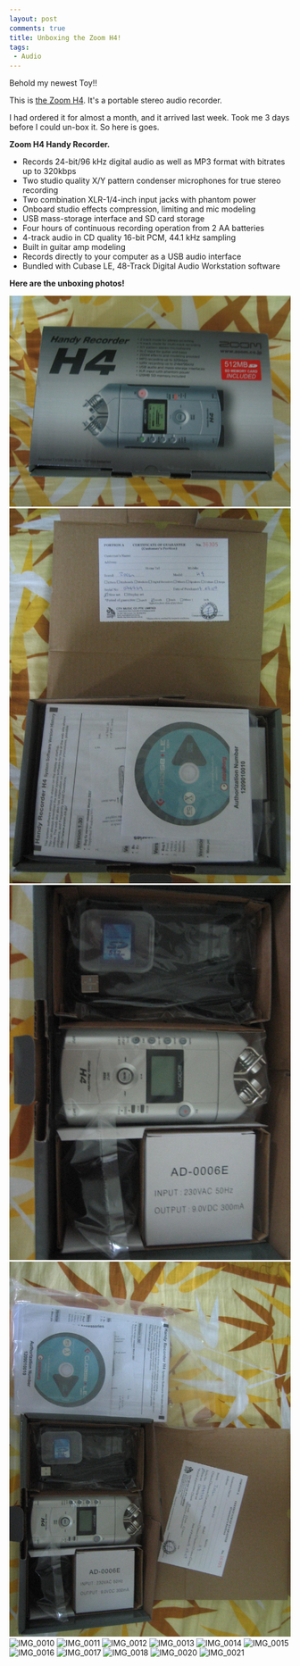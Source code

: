 ```yaml
---
layout: post
comments: true
title: Unboxing the Zoom H4!
tags:
 - Audio
---
```


Behold my newest Toy!!

This is [the Zoom H4][0]. It's a portable stereo audio recorder.

I had ordered it for almost a month, and it arrived last week. Took me 3 days before I could un-box it. So here is goes.

**Zoom H4 Handy Recorder.**

* Records 24-bit/96 kHz digital audio as well as MP3 format with bitrates up to 320kbps
* Two studio quality X/Y pattern condenser microphones for true stereo recording
* Two combination XLR-1/4-inch input jacks with phantom power
* Onboard studio effects compression, limiting and mic modeling
* USB mass-storage interface and SD card storage
* Four hours of continuous recording operation from 2 AA batteries
* 4-track audio in CD quality 16-bit PCM, 44.1 kHz sampling
* Built in guitar amp modeling
* Records directly to your computer as a USB audio interface
* Bundled with Cubase LE, 48-Track Digital Audio Workstation software

**Here are the unboxing photos!**

![IMG_0005](images//2007/07/IMG_0005.jpeg)
![IMG_0006](images//2007/07/IMG_0006.jpg)
![IMG_0007](images//2007/07/IMG_0007.jpg)
![IMG_0008](images//2007/07/IMG_0008.jpg)
![IMG_0010](images//2007/07/IMG_00010.jpg)
![IMG_0011](images//2007/07/IMG_00011.jpg)
![IMG_0012](images//2007/07/IMG_00012.jpg)
![IMG_0013](images//2007/07/IMG_00013.jpg)
![IMG_0014](images//2007/07/IMG_00014.jpg)
![IMG_0015](images//2007/07/IMG_00015.jpg)
![IMG_0016](images//2007/07/IMG_00016.jpg)
![IMG_0017](images//2007/07/IMG_00017.jpg)
![IMG_0018](images//2007/07/IMG_00018.jpg)
![IMG_0020](images//2007/07/IMG_00020.jpg)
![IMG_0021](images//2007/07/IMG_00021.jpg)


[0]: http://www.zoom.co.jp/english/products/h4/
